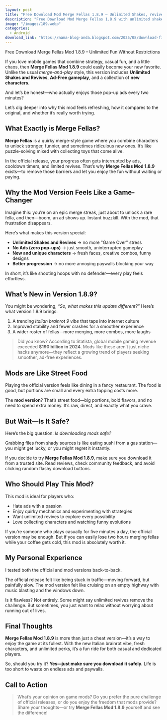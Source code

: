 ```yaml
---
layout: post
title: "Free Download Mod Merge Fellas 1.8.9 – Unlimited Shakes, revives, hammer and No Iklan"
description: "Free Download Mod Merge Fellas 1.8.9 with unlimited shakes, revives, no ads, and many new characters. Try the new Italian brainrot 9 style now!"
image: "/images/189.webp"
categories:
  - Android
download_link: "https://nama-blog-anda.blogspot.com/2025/08/download-file.html" 
---
```


Free Download Merge Fellas Mod 1.8.9 – Unlimited Fun Without Restrictions

If you love mobile games that combine strategy, casual fun, and a little chaos, then **Merge Fellas Mod 1.8.9** could easily become your new favorite. Unlike the usual *merge-and-play* style, this version includes **Unlimited Shakes and Revives**, **Ad-Free gameplay**, and a collection of **new characters**.

And let’s be honest—who actually enjoys those pop-up ads every two minutes?

Let’s dig deeper into why this mod feels refreshing, how it compares to the original, and whether it’s really worth trying.

## What Exactly is Merge Fellas?

**Merge Fellas** is a quirky merge-style game where you combine characters to unlock stronger, funnier, and sometimes ridiculous new ones. It’s like puzzle-solving mixed with collecting toys that come alive.

In the official release, your progress often gets interrupted by ads, cooldown timers, and limited revives. That’s why **Merge Fellas Mod 1.8.9** exists—to remove those barriers and let you enjoy the fun without waiting or paying.

## Why the Mod Version Feels Like a Game-Changer

Imagine this: you’re on an epic merge streak, just about to unlock a rare fella, and then—boom, an ad shows up. Instant buzzkill. With the mod, that frustration disappears.

Here’s what makes this version special:

- **Unlimited Shakes and Revives** → no more "Game Over" stress
- **No Ads (zero pop-ups)** → just smooth, uninterrupted gameplay
- **New and unique characters** → fresh faces, creative combos, funny designs
- **Better progression** → no more annoying paywalls blocking your way

In short, it’s like shooting hoops with no defender—every play feels effortless.

## What’s New in Version 1.8.9?

You might be wondering, *“So, what makes this update different?”* Here’s what version 1.8.9 brings:

1. A trending *Italian brainrot 9 vibe* that taps into internet culture
2. Improved stability and fewer crashes for a smoother experience
3. A wider roster of fellas—more merging, more combos, more laughs

> Did you know? According to Statista, global mobile gaming revenue exceeded **$190 billion in 2024**. Mods like these aren’t just niche hacks anymore—they reflect a growing trend of players seeking smoother, ad-free experiences.

## Mods are Like Street Food

Playing the official version feels like dining in a fancy restaurant. The food is good, but portions are small and every extra topping costs more.

The **mod version**? That’s street food—big portions, bold flavors, and no need to spend extra money. It’s raw, direct, and exactly what you crave.

## But Wait—Is It Safe?

Here’s the big question: *Is downloading mods safe?*

Grabbing files from shady sources is like eating sushi from a gas station—you might get lucky, or you might regret it instantly.

If you decide to try **Merge Fellas Mod 1.8.9**, make sure you download it from a trusted site. Read reviews, check community feedback, and avoid clicking random flashy download buttons.

## Who Should Play This Mod?

This mod is ideal for players who:

- Hate ads with a passion
- Enjoy quirky mechanics and experimenting with strategies
- Want unlimited revives to explore every possibility
- Love collecting characters and watching funny evolutions

If you’re someone who plays casually for five minutes a day, the official version may be enough. But if you can easily lose two hours merging fellas while your coffee gets cold, this mod is absolutely worth it.

## My Personal Experience

I tested both the official and mod versions back-to-back.

The official release felt like being stuck in traffic—moving forward, but painfully slow.
The mod version felt like cruising on an empty highway with music blasting and the windows down.

Is it flawless? Not entirely. Some might say unlimited revives remove the challenge. But sometimes, you just want to relax without worrying about running out of lives.

## Final Thoughts

**Merge Fellas Mod 1.8.9** is more than just a cheat version—it’s a way to enjoy the game at its fullest. With the new Italian brainrot vibe, fresh characters, and unlimited perks, it’s a fun ride for both casual and dedicated players.

So, should you try it? **Yes—just make sure you download it safely.** Life is too short to waste on endless ads and paywalls.

## Call to Action

> What’s your opinion on game mods? Do you prefer the pure challenge of official releases, or do you enjoy the freedom that mods provide? Share your thoughts—or try **Merge Fellas Mod 1.8.9** yourself and see the difference!
